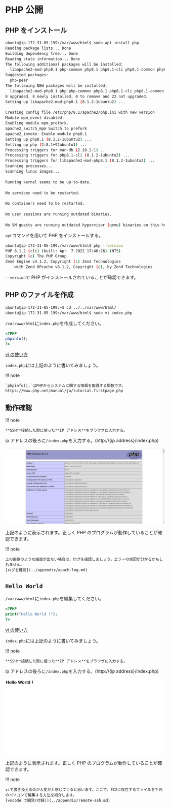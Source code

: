 # PHP 公開

## PHP をインストール

```sh
ubuntu@ip-172-31-85-199:/var/www/html$ sudo apt install php
Reading package lists... Done
Building dependency tree... Done
Reading state information... Done
The following additional packages will be installed:
  libapache2-mod-php8.1 php-common php8.1 php8.1-cli php8.1-common php8.1-opcache php8.1-readline
Suggested packages:
  php-pear
The following NEW packages will be installed:
  libapache2-mod-php8.1 php php-common php8.1 php8.1-cli php8.1-common php8.1-opcache php8.1-readline
0 upgraded, 8 newly installed, 0 to remove and 22 not upgraded.
Setting up libapache2-mod-php8.1 (8.1.2-1ubuntu2) ...

Creating config file /etc/php/8.1/apache2/php.ini with new version
Module mpm_event disabled.
Enabling module mpm_prefork.
apache2_switch_mpm Switch to prefork
apache2_invoke: Enable module php8.1
Setting up php8.1 (8.1.2-1ubuntu2) ...
Setting up php (2:8.1+92ubuntu1) ...
Processing triggers for man-db (2.10.2-1) ...
Processing triggers for php8.1-cli (8.1.2-1ubuntu2) ...
Processing triggers for libapache2-mod-php8.1 (8.1.2-1ubuntu2) ...
Scanning processes...
Scanning linux images...

Running kernel seems to be up-to-date.

No services need to be restarted.

No containers need to be restarted.

No user sessions are running outdated binaries.

No VM guests are running outdated hypervisor (qemu) binaries on this host.
```

`apt`コマンドを用いて PHP をインストールする。

```sh
ubuntu@ip-172-31-85-199:/var/www/html$ php --version
PHP 8.1.2 (cli) (built: Apr  7 2022 17:46:26) (NTS)
Copyright (c) The PHP Group
Zend Engine v4.1.2, Copyright (c) Zend Technologies
    with Zend OPcache v8.1.2, Copyright (c), by Zend Technologies
```

`--version`で PHP がインストールされていることが確認できます。

## PHP のファイルを作成

```sh
ubuntu@ip-172-31-85-199:~$ cd ../../var/www/html/
ubuntu@ip-172-31-85-199:/var/www/html$ sudo vi index.php
```

`/var/www/html`に`index.php`を作成してください。

```php title="index.php"
<?PHP
phpinfo();
?>
```

[vi の使い方](../ec2-tutorial/public-html.md)

`index.php`には上記のように書いてみましょう。

!!! note

    `phpinfo();`はPHPからシステムに関する情報を取得する関数です。
    https://www.php.net/manual/ja/tutorial.firstpage.php

## 動作確認

!!! note

    **SSH**接続した際に使った**IP アドレス**をブラウザに入力する。

ip アドレスの後ろに`/index.php`を入力する。(http://{ip address}/index.php)

![](../../assets/images/php_info.png)

上記のように表示されます。正しく PHP のプログラムが動作していることが確認できます。

!!! note

    上の画像のような画面が出ない場合は、ログを確認しましょう。エラーの原因が分かるかもしれません。
    [ログを確認](../appendix/apach-log.md)

## `Hello World`

`/var/www/html`に`index.php`を編集してください。

```php title="index.php"
<?PHP
print("Hello World !");
?>
```

[vi の使い方](../ec2-tutorial/public-html.md)

`index.php`には上記のように書いてみましょう。

!!! note

    **SSH**接続した際に使った**IP アドレス**をブラウザに入力する。

ip アドレスの後ろに`/index.php`を入力する。(http://{ip address}/index.php)

![](../../assets/images/html_hello.png)

上記のように表示されます。正しく PHP のプログラムが動作していることが確認できます。

!!! note

    viで書き換えるのが大変だと感じてくると思います。ここで、EC2に存在するファイルを手元のパソコンで編集する方法を紹介します。
    [vscode で開発(付録)](../appendix/remote-ssh.md)
